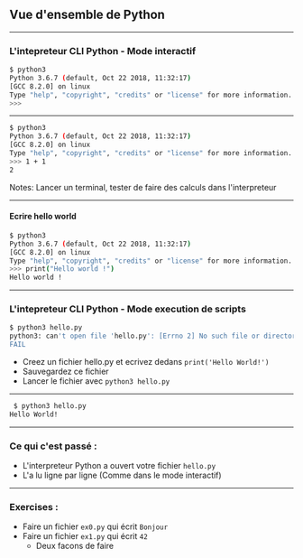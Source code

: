 ## Vue d'ensemble de Python

---

### L'intepreteur CLI Python - Mode interactif

```bash
$ python3
Python 3.6.7 (default, Oct 22 2018, 11:32:17) 
[GCC 8.2.0] on linux
Type "help", "copyright", "credits" or "license" for more information.
>>>
```

---

```bash
$ python3
Python 3.6.7 (default, Oct 22 2018, 11:32:17) 
[GCC 8.2.0] on linux
Type "help", "copyright", "credits" or "license" for more information.
>>> 1 + 1
2
```

Notes:
Lancer un terminal, tester de faire des calculs dans l'interpreteur

---

#### Ecrire hello world

```bash
$ python3
Python 3.6.7 (default, Oct 22 2018, 11:32:17) 
[GCC 8.2.0] on linux
Type "help", "copyright", "credits" or "license" for more information.
>>> print("Hello world !")
Hello world !
```

---

### L'intepreteur CLI Python - Mode execution de scripts

```bash
$ python3 hello.py                                                                           [11:55:23]
python3: can't open file 'hello.py': [Errno 2] No such file or directory
FAIL
``` 

- Creez un fichier hello.py et ecrivez dedans `print('Hello World!')`
- Sauvegardez ce fichier
- Lancer le fichier avec `python3 hello.py`

---

```bash
 $ python3 hello.py                                                                            [11:58:46]
Hello World!
```

---

### Ce qui c'est passé :

- L'interpreteur Python a ouvert votre fichier `hello.py`
- L'a lu ligne par ligne (Comme dans le mode interactif)

---

### Exercises :

- Faire un fichier `ex0.py` qui écrit `Bonjour`
- Faire un fichier `ex1.py` qui écrit `42`
    - Deux facons de faire
